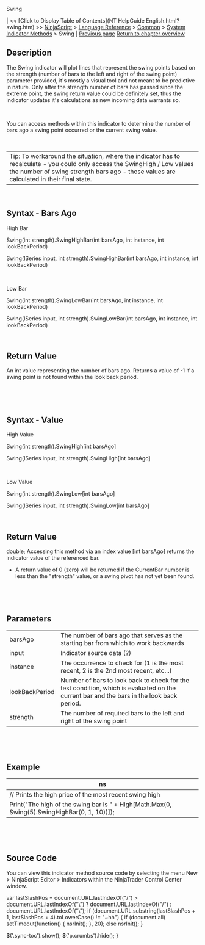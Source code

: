 ﻿










 


Swing







| &lt;&lt; [Click to Display Table of Contents](NT HelpGuide English.html?swing.htm) &gt;&gt;
 [NinjaScript](ninjascript.htm) &gt; [Language Reference](language_reference_wip.htm) &gt; [Common](common.htm) &gt; [System Indicator Methods](indicators.htm) &gt;
Swing | [Previous page](summation_sum.htm)
[Return to chapter overview](indicators.htm)










Description
-----------


The Swing indicator will plot lines that represent the swing points based on the strength (number of bars to the left and right of the swing point) parameter provided, it's mostly a visual tool and not meant to be predictive in nature. Only after the strength number of bars has passed since the extreme point, the swing return value could be definitely set, thus the indicator updates it's calculations as new incoming data warrants so. 


 


You can access methods within this indicator to determine the number of bars ago a swing point occurred or the current swing value.


 




|  |
| --- |
| Tip: To workaround the situation, where the indicator has to recalculate - you could only access the SwingHigh / Low values the number of swing strength bars ago - those values are calculated in their final state. |



 


Syntax - Bars Ago
-----------------


High Bar  

Swing(int strength).SwingHighBar(int barsAgo, int instance, int lookBackPeriod)  

Swing(ISeries<double> input, int strength).SwingHighBar(int barsAgo, int instance, int lookBackPeriod)  

   

Low Bar  

Swing(int strength).SwingLowBar(int barsAgo, int instance, int lookBackPeriod)  

Swing(ISeries<double> input, int strength).SwingLowBar(int barsAgo, int instance, int lookBackPeriod)


 


Return Value
------------


An int value representing the number of bars ago. Returns a value of -1 if a swing point is not found within the look back period.


 


 


Syntax - Value
--------------


High Value  

Swing(int strength).SwingHigh[int barsAgo]  

Swing(ISeries<double> input, int strength).SwingHigh[int barsAgo]  

   

Low Value  

Swing(int strength).SwingLow[int barsAgo]  

Swing(ISeries<double> input, int strength).SwingLow[int barsAgo]


 


Return Value
------------


double; Accessing this method via an index value [int barsAgo] returns the indicator value of the referenced bar.


* A return value of 0 (zero) will be returned if the CurrentBar number is less than the "strength" value, or a swing pivot has not yet been found.


 


 


Parameters
----------




|  |  |
| --- | --- |
| barsAgo | The number of bars ago that serves as the starting bar from which to work backwards |
| input | Indicator source data ([?](valid_input_data_for_indicator.htm)) |
| instance | The occurrence to check for (1 is the most recent, 2 is the 2nd most recent, etc...) |
| lookBackPeriod | Number of bars to look back to check for the test condition, which is evaluated on the current bar and the bars in the look back period. |
| strength | The number of required bars to the left and right of the swing point |



 


 


Example
-------




| ns |
| --- |
| // Prints the high price of the most recent swing high
Print("The high of the swing bar is " + High[Math.Max(0, Swing(5).SwingHighBar(0, 1, 10))]); |



 


 


Source Code
-----------


You can view this indicator method source code by selecting the menu New &gt; NinjaScript Editor &gt; Indicators within the NinjaTrader Control Center window.





 
 var lastSlashPos = document.URL.lastIndexOf("/") &gt; document.URL.lastIndexOf("\\") ? document.URL.lastIndexOf("/") : document.URL.lastIndexOf("\\");
 if (document.URL.substring(lastSlashPos + 1, lastSlashPos + 4).toLowerCase() != "~hh") {
 if (document.all) setTimeout(function() {
 nsrInit();
 }, 20);
 else nsrInit();
 }
 
 
 $('.sync-toc').show();
 $('p.crumbs').hide();
 }
 
 
 



</double></double></double></double>
